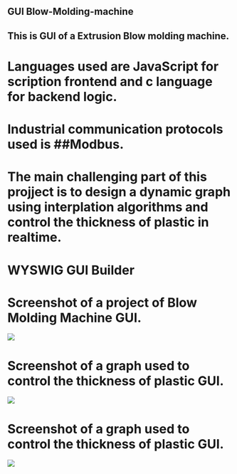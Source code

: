 ## GUI Blow-Molding-machine

## This is GUI of a Extrusion Blow molding machine. 

# Languages used are JavaScript for scription frontend and c language for backend logic. 

# Industrial communication protocols used is ##Modbus. 

# The main challenging part of this projject is to design a dynamic graph using interplation algorithms and control the thickness of plastic in realtime.

# WYSWIG GUI Builder

# Screenshot of a project of Blow Molding Machine GUI.
![](https://github.com/nadim4114/Blow-Molding-machine-GUI/blob/main/Screenshot%202024-03-26%20143256.png)

# Screenshot of a graph used to control the thickness of plastic GUI.
![](https://github.com/nadim4114/Blow-Molding-machine-GUI/blob/main/Screenshot%202024-03-26%20143325.png)

# Screenshot of a graph used to control the thickness of plastic GUI.
![](https://github.com/nadim4114/Blow-Molding-machine-GUI/blob/main/Screenshot%202024-03-26%20143528.png)






